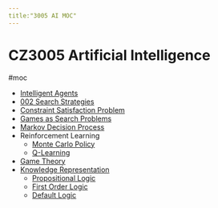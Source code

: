 ```yaml
---
title:"3005 AI MOC"
---
```

# CZ3005 Artificial Intelligence
#moc 
- [Intelligent Agents](Notes/Intelligent%20Agents.md)
- [002 Search Strategies](002%20Search%20Strategies.md)
- [Constraint Satisfaction Problem](Notes/Constraint%20Satisfaction%20Problem.md)
- [Games as Search Problems](Notes/Games%20as%20Search%20Problems.md)
- [Markov Decision Process](Notes/Markov%20Decision%20Process.md)
- Reinforcement Learning
	- [Monte Carlo Policy](Notes/Monte%20Carlo%20Policy.md)
	- [Q-Learning](Notes/Q-Learning.md)
- [Game Theory](Notes/Game%20Theory.md)
- [Knowledge Representation](Notes/Knowledge%20Representation.md)
	- [Propositional Logic](Notes/Propositional%20Logic.md)
	- [First Order Logic](Notes/First%20Order%20Logic.md)
	- [Default Logic](Notes/Default%20Logic.md)
